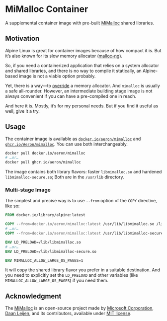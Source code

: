 # MiMalloc Container

A supplemental container image with pre-built [MiMalloc][mimalloc] shared libraries.

[mimalloc]: https://github.com/microsoft/mimalloc

## Motivation

Alpine Linux is great for container images because of how compact it is. But it’s also
known for its slow memory allocator ([malloc-ng][malloc-ng]).

So, if you need a containerized application that relies on a system allocator and shared
libraries, and there is no way to compile it statically, an Alpine-based image is not a
viable option probably.

Yet, there is a way—to [override][dynamic-overrride] a memory allocator. And `mimalloc`
is usually a safe all-rounder. However, an intermediate building stage image is not
always convenient if you can have a pre-compiled one in reach.

And here it is. Mostly, it’s for my personal needs. But if you find it useful as well,
give it a try.

[malloc-ng]: https://github.com/richfelker/mallocng-draft
[dynamic-overrride]: https://github.com/microsoft/mimalloc#dynamic-override

## Usage

The container image is available as [`docker.io/aeron/mimalloc`][docker] and
[`ghcr.io/Aeron/mimalloc`][github]. You can use both interchangeably.

```sh
docker pull docker.io/aeron/mimalloc
# …or…
docker pull ghcr.io/aeron/mimalloc
```

The image contains both library flavors: faster `libmimalloc.so` and hardened
`libmimalloc-secure.so`; Both are in the `/usr/lib` directory.

[docker]: https://hub.docker.com/r/aeron/mimalloc
[github]: https://github.com/Aeron/mimalloc-container/pkgs/container/mimalloc

### Multi-stage Image

The simplest and precise way is to use `--from` option of the `COPY` directive, like so:

```Dockerfile
FROM docker.io/library/alpine:latest

COPY --from=docker.io/aeron/mimalloc:latest /usr/lib/libmimalloc.so /lib/.
# …or…
COPY --from=docker.io/aeron/mimalloc:latest /usr/lib/libmimalloc-secure.so /lib/.

ENV LD_PRELOAD=/lib/libmimalloc.so
# …or…
ENV LD_PRELOAD=/lib/libmimalloc-secure.so

ENV MIMALLOC_ALLOW_LARGE_OS_PAGES=1
```

It will copy the shared library flavor you prefer in a suitable destination. And you
need to explicitly set the `LD_PRELOAD` and other variables (like
`MIMALLOC_ALLOW_LARGE_OS_PAGES`) if you need them.

## Acknowledgment

The [MiMalloc][mimalloc] is an open-source project made by
[Microsoft Corporation][microsoft], [Daan Leijen][daanx], and its contributors,
available under [MIT license][mit-license].

[microsoft]: https://github.com/microsoft
[daanx]: https://github.com/daanx
[mit-license]: https://opensource.org/license/MIT
